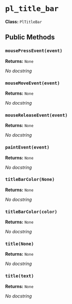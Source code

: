 # `pl_title_bar`

**Class:** `PlTitleBar`

## Public Methods

### `mousePressEvent(event)`
**Returns:** `None`

_No docstring_

### `mouseMoveEvent(event)`
**Returns:** `None`

_No docstring_

### `mouseReleaseEvent(event)`
**Returns:** `None`

_No docstring_

### `paintEvent(event)`
**Returns:** `None`

_No docstring_

### `titleBarColor(None)`
**Returns:** `None`

_No docstring_

### `titleBarColor(color)`
**Returns:** `None`

_No docstring_

### `title(None)`
**Returns:** `None`

_No docstring_

### `title(text)`
**Returns:** `None`

_No docstring_